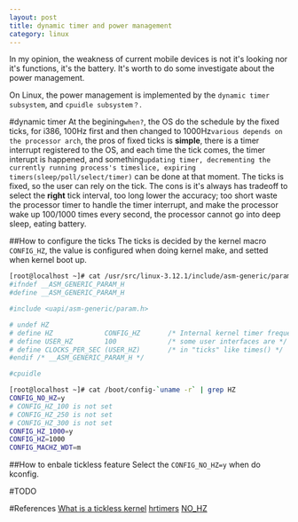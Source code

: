 ```yaml
---
layout: post
title: dynamic timer and power management
category: linux
---
```

In my opinion, the weakness of current mobile devices is not it's looking nor it's functions, it's the battery. It's worth to do some investigate about the power management.

On Linux, the power management is implemented by the `dynamic timer subsystem`, and `cpuidle subsystem？`.

#dynamic timer
At the begining`when?`, the OS do the schedule by the fixed ticks, for i386, 100Hz first and then changed to 1000Hz`various depends on the processor arch`, the pros of fixed ticks is **simple**, there is a timer interrupt registered to the OS, and each time the tick comes, the timer interupt is happened, and something`updating timer, decrementing the currently running process's timeslice, expiring timers(sleep/poll/select/timer)` can be done at that moment. The ticks is fixed, so the user can rely on the tick. The cons is it's always has tradeoff to select the **right** tick interval, too long lower the accuracy; too short waste the processor timer to handle the timer interrupt, and make the processor wake up 100/1000 times every second, the processor cannot go into deep sleep, eating battery.

##How to configure the ticks
The ticks is decided by the kernel macro `CONFIG_HZ`, the value is configured when doing kernel make, and setted when kernel boot up.  

```sh  
[root@localhost ~]# cat /usr/src/linux-3.12.1/include/asm-generic/param.h    
#ifndef __ASM_GENERIC_PARAM_H
#define __ASM_GENERIC_PARAM_H

#include <uapi/asm-generic/param.h>

# undef HZ
# define HZ             CONFIG_HZ       /* Internal kernel timer frequency */
# define USER_HZ        100             /* some user interfaces are */
# define CLOCKS_PER_SEC (USER_HZ)       /* in "ticks" like times() */
#endif /* __ASM_GENERIC_PARAM_H */

#cpuidle
```  

```sh  
[root@localhost ~]# cat /boot/config-`uname -r` | grep HZ
CONFIG_NO_HZ=y
# CONFIG_HZ_100 is not set
# CONFIG_HZ_250 is not set
# CONFIG_HZ_300 is not set
CONFIG_HZ_1000=y
CONFIG_HZ=1000
CONFIG_MACHZ_WDT=m
```  

##How to enbale tickless feature
Select the `CONFIG_NO_HZ=y` when do kconfig.

#TODO

#References
[What is a tickless kernel](http://www.quora.com/What-is-a-tickless-kernel)
[hrtimers](https://www.kernel.org/doc/Documentation/timers/highres.txt)
[NO_HZ](https://git.kernel.org/cgit/linux/kernel/git/torvalds/linux.git/tree/Documentation/timers/NO_HZ.txt)
